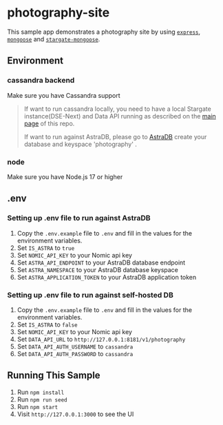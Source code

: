 

# photography-site

This sample app demonstrates a photography site by using [`express`](https://www.npmjs.com/package/express), [`mongoose`](https://github.com/Automattic/mongoose) and [`stargate-mongoose`](https://github.com/stargate/stargate-mongoose).

## Environment

### cassandra backend
Make sure you have Cassandra support

> If want to run cassandra locally, you need to have a local Stargate instance(DSE-Next) and Data API running as described on  the [main page](../README.md) of this repo.
>
> If want to run against AstraDB, please go to [AstraDB](https://dev.cloud.datastax.com/) create your database and keyspace 'photography' .


### node
Make sure you have Node.js 17 or higher



## .env

### Setting up .env file to run against AstraDB
1. Copy the `.env.example` file to `.env` and fill in the values for the environment variables.
2. Set `IS_ASTRA` to `true`
3. Set `NOMIC_API_KEY` to your Nomic api key
4. Set `ASTRA_API_ENDPOINT` to your AstraDB database endpoint
5. Set `ASTRA_NAMESPACE` to your AstraDB database keyspace
6. Set `ASTRA_APPLICATION_TOKEN` to your AstraDB application token

### Setting up .env file to run against self-hosted DB
1. Copy the `.env.example` file to `.env` and fill in the values for the environment variables.
2. Set `IS_ASTRA` to `false`
3. Set `NOMIC_API_KEY` to your Nomic api key
4. Set `DATA_API_URL` to `http://127.0.0.1:8181/v1/photography`
5. Set `DATA_API_AUTH_USERNAME` to `cassandra`
6. Set `DATA_API_AUTH_PASSWORD` to `cassandra`




## Running This Sample
1. Run `npm install`
2. Run `npm run seed`
3. Run `npm start`
4. Visit `http://127.0.0.1:3000` to see the UI
